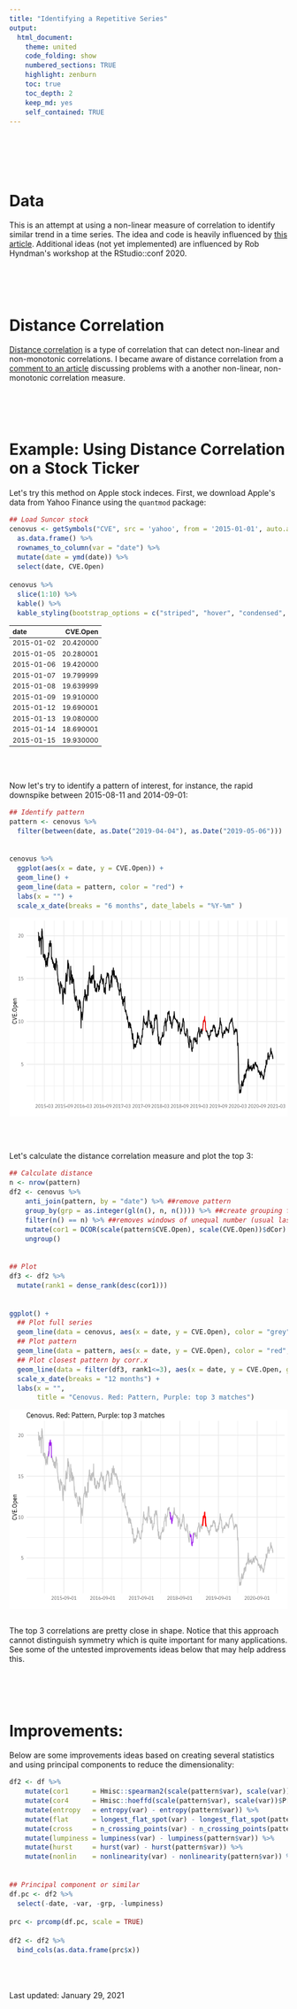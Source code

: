 ```yaml
---
title: "Identifying a Repetitive Series"
output:
  html_document:
    theme: united
    code_folding: show
    numbered_sections: TRUE
    highlight: zenburn
    toc: true
    toc_depth: 2
    keep_md: yes
    self_contained: TRUE
---
```


<br>









<br><br>


# Data
This is an attempt at using a non-linear measure of correlation to identify similar trend in a time series. The idea and code is heavily influenced by [this article](http://yunus.hacettepe.edu.tr/~iozkan/eco742/Brownian.html). Additional ideas (not yet implemented) are influenced by Rob Hyndman's workshop at the RStudio::conf 2020.




<br><br><br>


# Distance Correlation
[Distance correlation](https://en.wikipedia.org/wiki/Distance_correlation) is a type of correlation that can detect non-linear and non-monotonic correlations. I became aware of distance correlation from a [comment to an article](https://arxiv.org/pdf/1401.7645.pdf) discussing problems with a another non-linear, non-monotonic correlation measure.




<!-- https://pkg.robjhyndman.com/tsfeatures/articles/tsfeatures.html -->


<br><br><br>

# Example: Using Distance Correlation on a Stock Ticker
Let's try this method on Apple stock indeces. First, we download Apple's data from Yahoo Finance using the `quantmod` package:


```r
## Load Suncor stock
cenovus <- getSymbols("CVE", src = 'yahoo', from = '2015-01-01', auto.assign = F) %>% 
  as.data.frame() %>% 
  rownames_to_column(var = "date") %>% 
  mutate(date = ymd(date)) %>% 
  select(date, CVE.Open)

cenovus %>% 
  slice(1:10) %>% 
  kable() %>% 
  kable_styling(bootstrap_options = c("striped", "hover", "condensed", "responsive"), full_width = TRUE, font_size = 12)
```

<table class="table table-striped table-hover table-condensed table-responsive" style="font-size: 12px; margin-left: auto; margin-right: auto;">
 <thead>
  <tr>
   <th style="text-align:left;"> date </th>
   <th style="text-align:right;"> CVE.Open </th>
  </tr>
 </thead>
<tbody>
  <tr>
   <td style="text-align:left;"> 2015-01-02 </td>
   <td style="text-align:right;"> 20.420000 </td>
  </tr>
  <tr>
   <td style="text-align:left;"> 2015-01-05 </td>
   <td style="text-align:right;"> 20.280001 </td>
  </tr>
  <tr>
   <td style="text-align:left;"> 2015-01-06 </td>
   <td style="text-align:right;"> 19.420000 </td>
  </tr>
  <tr>
   <td style="text-align:left;"> 2015-01-07 </td>
   <td style="text-align:right;"> 19.799999 </td>
  </tr>
  <tr>
   <td style="text-align:left;"> 2015-01-08 </td>
   <td style="text-align:right;"> 19.639999 </td>
  </tr>
  <tr>
   <td style="text-align:left;"> 2015-01-09 </td>
   <td style="text-align:right;"> 19.910000 </td>
  </tr>
  <tr>
   <td style="text-align:left;"> 2015-01-12 </td>
   <td style="text-align:right;"> 19.690001 </td>
  </tr>
  <tr>
   <td style="text-align:left;"> 2015-01-13 </td>
   <td style="text-align:right;"> 19.080000 </td>
  </tr>
  <tr>
   <td style="text-align:left;"> 2015-01-14 </td>
   <td style="text-align:right;"> 18.690001 </td>
  </tr>
  <tr>
   <td style="text-align:left;"> 2015-01-15 </td>
   <td style="text-align:right;"> 19.930000 </td>
  </tr>
</tbody>
</table>

<br><br>

Now let's try to identify a pattern of interest, for instance, the rapid downspike between 2015-08-11 and 2014-09-01:


```r
## Identify pattern
pattern <- cenovus %>% 
  filter(between(date, as.Date("2019-04-04"), as.Date("2019-05-06")))


cenovus %>% 
  ggplot(aes(x = date, y = CVE.Open)) +
  geom_line() +
  geom_line(data = pattern, color = "red") +
  labs(x = "") +
  scale_x_date(breaks = "6 months", date_labels = "%Y-%m" )
```

<img src="Figures/plotlysuncorstock-1.png" style="display: block; margin: auto auto auto 0;" />

<br><br>

Let's calculate the distance correlation measure and plot the top 3:



```r
## Calculate distance
n <- nrow(pattern)
df2 <- cenovus %>%
    anti_join(pattern, by = "date") %>% ##remove pattern
    group_by(grp = as.integer(gl(n(), n, n()))) %>% ##create grouping factors
    filter(n() == n) %>% ##removes windows of unequal number (usual last)
    mutate(cor1 = DCOR(scale(pattern$CVE.Open), scale(CVE.Open))$dCor) %>% 
    ungroup()


## Plot
df3 <- df2 %>%
  mutate(rank1 = dense_rank(desc(cor1)))


ggplot() +
  ## Plot full series
  geom_line(data = cenovus, aes(x = date, y = CVE.Open), color = "grey") +
  ## Plot pattern
  geom_line(data = pattern, aes(x = date, y = CVE.Open), color = "red", size = 0.8) +
  ## Plot closest pattern by corr.x
  geom_line(data = filter(df3, rank1<=3), aes(x = date, y = CVE.Open, group = grp), color = "purple") +
  scale_x_date(breaks = "12 months") +
  labs(x = "",
       title = "Cenovus. Red: Pattern, Purple: top 3 matches")
```

<img src="Figures/distcorrsuncorstock-1.png" style="display: block; margin: auto auto auto 0;" />


<br>

The top 3 correlations are pretty close in shape. Notice that this approach cannot distinguish symmetry which is quite important for many applications. See some of the untested improvements ideas below that may help address this.

<br><br><br>


# Improvements:

Below are some improvements ideas based on creating several statistics and using principal components to reduce the dimensionality:


```r
df2 <- df %>%
    mutate(cor1      = Hmisc::spearman2(scale(pattern$var), scale(var))[[1]]) %>% 
    mutate(cor4      = Hmisc::hoeffd(scale(pattern$var), scale(var))$P[[1,2]]) %>% 
    mutate(entropy   = entropy(var) - entropy(pattern$var)) %>% 
    mutate(flat      = longest_flat_spot(var) - longest_flat_spot(pattern$var)) %>% 
    mutate(cross     = n_crossing_points(var) - n_crossing_points(pattern$var)) %>% 
    mutate(lumpiness = lumpiness(var) - lumpiness(pattern$var)) %>% 
    mutate(hurst     = hurst(var) - hurst(pattern$var)) %>% 
    mutate(nonlin    = nonlinearity(var) - nonlinearity(pattern$var)) %>% 
  
  
## Principal component or similar
df.pc <- df2 %>% 
  select(-date, -var, -grp, -lumpiness)

prc <- prcomp(df.pc, scale = TRUE)

df2 <- df2 %>% 
  bind_cols(as.data.frame(prc$x))
```


<br><br><br>
Last updated: January 29, 2021
